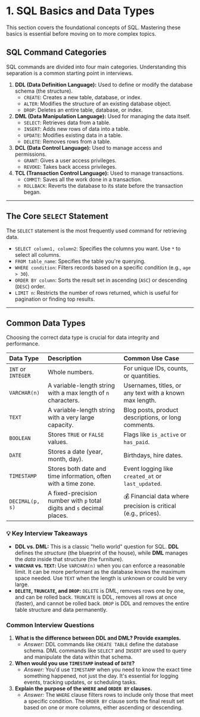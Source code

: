 # 1. SQL Basics and Data Types

This section covers the foundational concepts of SQL. Mastering these basics is essential before moving on to more complex topics.

## SQL Command Categories

SQL commands are divided into four main categories. Understanding this separation is a common starting point in interviews.

1.  **DDL (Data Definition Language):** Used to define or modify the database schema (the structure).
    * `CREATE`: Creates a new table, database, or index.
    * `ALTER`: Modifies the structure of an existing database object.
    * `DROP`: Deletes an entire table, database, or index.
2.  **DML (Data Manipulation Language):** Used for managing the data itself.
    * `SELECT`: Retrieves data from a table.
    * `INSERT`: Adds new rows of data into a table.
    * `UPDATE`: Modifies existing data in a table.
    * `DELETE`: Removes rows from a table.
3.  **DCL (Data Control Language):** Used to manage access and permissions.
    * `GRANT`: Gives a user access privileges.
    * `REVOKE`: Takes back access privileges.
4.  **TCL (Transaction Control Language):** Used to manage transactions.
    * `COMMIT`: Saves all the work done in a transaction.
    * `ROLLBACK`: Reverts the database to its state before the transaction began.

---

## The Core `SELECT` Statement

The `SELECT` statement is the most frequently used command for retrieving data.

* `SELECT column1, column2`: Specifies the columns you want. Use `*` to select all columns.
* `FROM table_name`: Specifies the table you're querying.
* `WHERE condition`: Filters records based on a specific condition (e.g., `age > 30`).
* `ORDER BY column`: Sorts the result set in ascending (`ASC`) or descending (`DESC`) order.
* `LIMIT n`: Restricts the number of rows returned, which is useful for pagination or finding top results.

---

## Common Data Types

Choosing the correct data type is crucial for data integrity and performance.

| Data Type | Description | Common Use Case |
| :--- | :--- | :--- |
| `INT` or `INTEGER` | Whole numbers. | For unique IDs, counts, or quantities. |
| `VARCHAR(n)` | A variable-length string with a max length of `n` characters. | Usernames, titles, or any text with a known max length. |
| `TEXT` | A variable-length string with a very large capacity. | Blog posts, product descriptions, or long comments. |
| `BOOLEAN` | Stores `TRUE` or `FALSE` values. | Flags like `is_active` or `has_paid`. |
| `DATE` | Stores a date (year, month, day). | Birthdays, hire dates. |
| `TIMESTAMP` | Stores both date and time information, often with a time zone. | Event logging like `created_at` or `last_updated`. |
| `DECIMAL(p, s)` | A fixed-precision number with `p` total digits and `s` decimal places. | 💰 Financial data where precision is critical (e.g., prices). |

### 💡 Key Interview Takeaways

* **DDL vs. DML:** This is a classic "hello world" question for SQL. **DDL** defines the *structure* (the blueprint of the house), while **DML** manages the *data* inside that structure (the furniture).
* **`VARCHAR` vs. `TEXT`:** Use `VARCHAR(n)` when you can enforce a reasonable limit. It can be more performant as the database knows the maximum space needed. Use `TEXT` when the length is unknown or could be very large.
* **`DELETE`, `TRUNCATE`, and `DROP`:** `DELETE` is DML, removes rows one by one, and can be rolled back. `TRUNCATE` is DDL, removes all rows at once (faster), and cannot be rolled back. `DROP` is DDL and removes the entire table structure and data permanently.

### Common Interview Questions

1.  **What is the difference between DDL and DML? Provide examples.**
    * *Answer:* DDL commands like `CREATE TABLE` define the database schema. DML commands like `SELECT` and `INSERT` are used to query and manipulate the data within that schema.
2.  **When would you use `TIMESTAMP` instead of `DATE`?**
    * *Answer:* You'd use `TIMESTAMP` when you need to know the exact time something happened, not just the day. It's essential for logging events, tracking updates, or scheduling tasks.
3.  **Explain the purpose of the `WHERE` and `ORDER BY` clauses.**
    * *Answer:* The `WHERE` clause filters rows to include only those that meet a specific condition. The `ORDER BY` clause sorts the final result set based on one or more columns, either ascending or descending.